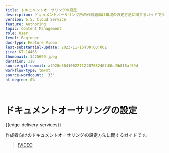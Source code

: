```yaml
---
title: ドキュメントオーサリングの設定
description: ドキュメントオーサリング用の作成者向け環境の設定方法に関するガイドです。
version: 6.5, Cloud Service
feature: Authoring
topic: Content Management
role: User
level: Beginner
doc-type: Feature Video
last-substantial-update: 2023-11-15T00:00:00Z
jira: KT-14465
thumbnail: 3425699.jpeg
duration: 118
source-git-commit: af928e60410022f12207082467d3bd9b818af59d
workflow-type: tm+mt
source-wordcount: '33'
ht-degree: 0%

---
```



# ドキュメントオーサリングの設定

{{edge-delivery-services}}

作成者向けのドキュメントオーサリングの設定方法に関するガイドです。

>[!VIDEO](https://video.tv.adobe.com/v/3425699/?learn=on)

